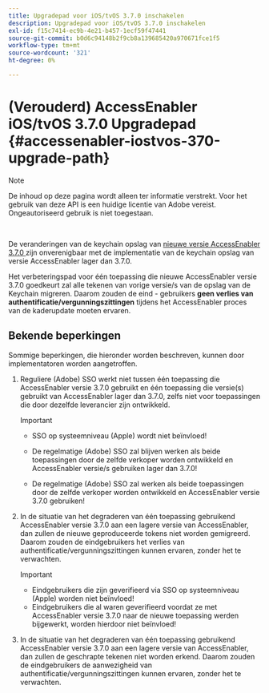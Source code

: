 ```yaml
---
title: Upgradepad voor iOS/tvOS 3.7.0 inschakelen
description: Upgradepad voor iOS/tvOS 3.7.0 inschakelen
exl-id: f15c7414-ec9b-4e21-b457-1ecf59f47441
source-git-commit: b0d6c94148b2f9cb8a139685420a970671fce1f5
workflow-type: tm+mt
source-wordcount: '321'
ht-degree: 0%

---
```


# (Verouderd) AccessEnabler iOS/tvOS 3.7.0 Upgradepad {#accessenabler-iostvos-370-upgrade-path}

>[!NOTE]
>
>De inhoud op deze pagina wordt alleen ter informatie verstrekt. Voor het gebruik van deze API is een huidige licentie van Adobe vereist. Ongeautoriseerd gebruik is niet toegestaan.

</br>

De veranderingen van de keychain opslag van [ nieuwe versie AccessEnabler 3.7.0 ](/help/authentication/notes-releases/authn-rn-ios-tvos-370.md) zijn onverenigbaar met de implementatie van de keychain opslag van versie AccessEnabler lager dan 3.7.0.

Het verbeteringspad voor één toepassing die nieuwe AccessEnabler versie 3.7.0 goedkeurt zal alle tekenen van vorige versie/s van de opslag van de Keychain migreren. Daarom zouden de eind - gebruikers **geen verlies van authentificatie/vergunningszittingen** tijdens het AccessEnabler proces van de kaderupdate moeten ervaren.

## Bekende beperkingen

Sommige beperkingen, die hieronder worden beschreven, kunnen door implementatoren worden aangetroffen.


1. Reguliere (Adobe) SSO werkt niet tussen één toepassing die AccessEnabler versie 3.7.0 gebruikt en één toepassing die versie(s) gebruikt van AccessEnabler lager dan 3.7.0, zelfs niet voor toepassingen die door dezelfde leverancier zijn ontwikkeld.

   >[!IMPORTANT]
   >
   >* SSO op systeemniveau (Apple) wordt niet beïnvloed!
   >
   >* De regelmatige (Adobe) SSO zal blijven werken als beide toepassingen door de zelfde verkoper worden ontwikkeld en AccessEnabler versie/s gebruiken lager dan 3.7.0!
   >
   >* De regelmatige (Adobe) SSO zal werken als beide toepassingen door de zelfde verkoper worden ontwikkeld en AccessEnabler versie 3.7.0 gebruiken!


1. In de situatie van het degraderen van één toepassing gebruikend AccessEnabler versie 3.7.0 aan een lagere versie van AccessEnabler, dan zullen de nieuwe geproduceerde tokens niet worden gemigreerd. Daarom zouden de eindgebruikers het verlies van authentificatie/vergunningszittingen kunnen ervaren, zonder het te verwachten.

   >[!IMPORTANT]
   >
   >* Eindgebruikers die zijn geverifieerd via SSO op systeemniveau (Apple) worden niet beïnvloed!
   >* Eindgebruikers die al waren geverifieerd voordat ze met AccessEnabler versie 3.7.0 naar de nieuwe toepassing werden bijgewerkt, worden hierdoor niet beïnvloed!

1. In de situatie van het degraderen van één toepassing gebruikend AccessEnabler versie 3.7.0 aan een lagere versie van AccessEnabler, dan zullen de geschrapte tekenen niet worden erkend. Daarom zouden de eindgebruikers de aanwezigheid van authentificatie/vergunningszittingen kunnen ervaren, zonder het te verwachten.
